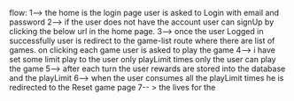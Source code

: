 flow: 1--> the home is the login page user is asked to Login with email and password
      2--> if the user does not have the account user can signUp by clicking the below url in the home
          page.
      3--> once the user Logged in successfully user is redirect to the game-list route
           where there are list of games.
           on clicking each game user is asked to play the game 
      4--> i have set some limit play to the user only playLimit times only the user can play the game
      5--> after each turn the user rewards are stored into the database and the playLimit 
      6--> when the user consumes all the playLimit times he is redirected to the Reset game page 
      7-- > the lives for the
    